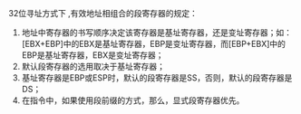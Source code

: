 32位寻址方式下 ,有效地址相组合的段寄存器的规定：

1.  地址中寄存器的书写顺序决定该寄存器是基址寄存器，还是变址寄存器；如：[EBX+EBP]中的EBX是基址寄存器，EBP是变址寄存器，而[EBP+EBX]中的EBP是基址寄存器，EBX是变址寄存器；
2. 默认段寄存器的选用取决于基址寄存器；
3. 基址寄存器是EBP或ESP时，默认的段寄存器是SS，否则，默认的段寄存器是DS；
4. 在指令中，如果使用段前缀的方式，那么，显式段寄存器优先。